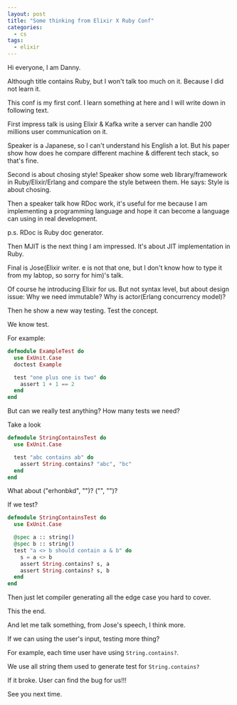 ```yaml
---
layout: post
title: "Some thinking from Elixir X Ruby Conf"
categories:
  - cs
tags:
  - elixir
---
```


Hi everyone, I am Danny.

Although title contains Ruby, but I won't talk too much on it. Because I did not learn it.

This conf is my first conf. I learn something at here and I will write down in following text.

First impress talk is using Elixir & Kafka write a server can handle 200 millions user communication on it.

Speaker is a Japanese, so I can't understand his English a lot. But his paper show how does he compare different machine & different tech stack, so that's fine.

Second is about chosing style! Speaker show some web library/framework in Ruby/Elixir/Erlang and compare the style between them. He says: Style is about chosing.

Then a speaker talk how RDoc work, it's useful for me because I am implementing a programming language and hope it can become a language can using in real development.

p.s. RDoc is Ruby doc generator.

Then MJIT is the next thing I am impressed. It's about JIT implementation in Ruby.

Final is Jose(Elixir writer. e is not that one, but I don't know how to type it from my labtop, so sorry for him)'s talk.

Of course he introducing Elixir for us. But not syntax level, but about design issue: Why we need immutable? Why is actor(Erlang concurrency model)?

Then he show a new way testing. Test the concept.

We know test.

For example:

```elixir
defmodule ExampleTest do
  use ExUnit.Case
  doctest Example

  test "one plus one is two" do
    assert 1 + 1 == 2
  end
end
```

But can we really test anything? How many tests we need?

Take a look

```elixir
defmodule StringContainsTest do
  use ExUnit.Case

  test "abc contains ab" do
    assert String.contains? "abc", "bc"
  end
end
```

What about ("erhonbkd", "")? ("", "")?

If we test?

```elixir
defmodule StringContainsTest do
  use ExUnit.Case

  @spec a :: string()
  @spec b :: string()
  test "a <> b should contain a & b" do
    s = a <> b
    assert String.contains? s, a
    assert String.contains? s, b
  end
end
```

Then just let compiler generating all the edge case you hard to cover.

This the end.

And let me talk something, from Jose's speech, I think more.

If we can using the user's input, testing more thing?

For example, each time user have using `String.contains?`.

We use all string them used to generate test for `String.contains?`

If it broke. User can find the bug for us!!!

See you next time.

